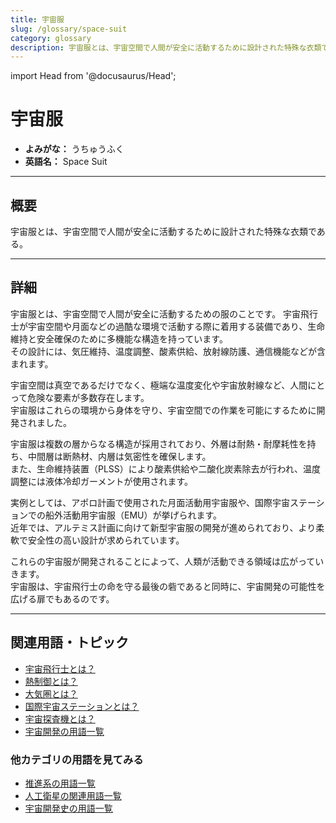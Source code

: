 ```yaml
---
title: 宇宙服
slug: /glossary/space-suit
category: glossary
description: 宇宙服とは、宇宙空間で人間が安全に活動するために設計された特殊な衣類である。
---
```


import Head from '@docusaurus/Head';

<Head>
  <script type="application/ld+json">
    {`{
      "@context": "https://schema.org",
      "@type": "DefinedTerm",
      "name": "宇宙服",
      "inDefinedTermSet": "https://www.space-portal.org",
      "termCode": "glossary/space-suit",
      "description": "宇宙服とは、宇宙空間で人間が安全に活動するために設計された特殊な衣類である。",
      "url": "https://www.space-portal.org/docs/glossary/space-suit"
    }`}
  </script>
</Head>

# 宇宙服

- **よみがな：** うちゅうふく  
- **英語名：** Space Suit  

---

## 概要

宇宙服とは、宇宙空間で人間が安全に活動するために設計された特殊な衣類である。

---

## 詳細

宇宙服とは、宇宙空間で人間が安全に活動するための服のことです。
宇宙飛行士が宇宙空間や月面などの過酷な環境で活動する際に着用する装備であり、生命維持と安全確保のために多機能な構造を持っています。  
その設計には、気圧維持、温度調整、酸素供給、放射線防護、通信機能などが含まれます。  

宇宙空間は真空であるだけでなく、極端な温度変化や宇宙放射線など、人間にとって危険な要素が多数存在します。  
宇宙服はこれらの環境から身体を守り、宇宙空間での作業を可能にするために開発されました。  

宇宙服は複数の層からなる構造が採用されており、外層は耐熱・耐摩耗性を持ち、中間層は断熱材、内層は気密性を確保します。  
また、生命維持装置（PLSS）により酸素供給や二酸化炭素除去が行われ、温度調整には液体冷却ガーメントが使用されます。  

実例としては、アポロ計画で使用された月面活動用宇宙服や、国際宇宙ステーションでの船外活動用宇宙服（EMU）が挙げられます。  
近年では、アルテミス計画に向けて新型宇宙服の開発が進められており、より柔軟で安全性の高い設計が求められています。  

これらの宇宙服が開発されることによって、人類が活動できる領域は広がっていきます。  
宇宙服は、宇宙飛行士の命を守る最後の砦であると同時に、宇宙開発の可能性を広げる扉でもあるのです。  

---

## 関連用語・トピック

- [宇宙飛行士とは？](/docs/glossary/astronaut)  
- [熱制御とは？](/docs/glossary/thermal-control)  
- [大気圏とは？](/docs/glossary/atmosphere)  
- [国際宇宙ステーションとは？](/docs/satellite/index/iss)  
- [宇宙探査機とは？](/docs/explorer/space-probe)
- [宇宙開発の用語一覧](/docs/category/glossary)

### 他カテゴリの用語を見てみる

- [推進系の用語一覧](/docs/category/propulsion)
- [人工衛星の関連用語一覧](/docs/category/satellite)
- [宇宙開発史の用語一覧](/docs/category/history)

